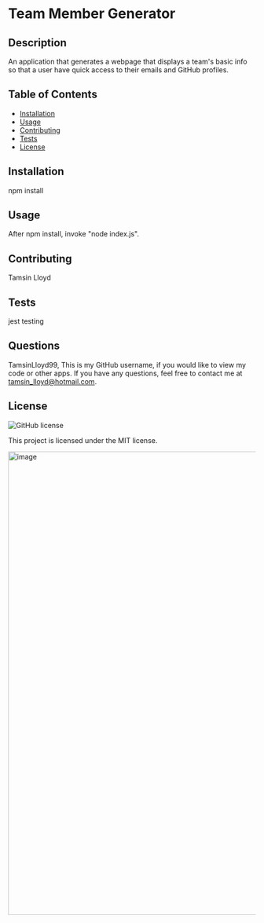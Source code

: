 # Team Member Generator

## Description
An application that generates a webpage that displays a team's basic info so that a user have quick access to their emails and GitHub profiles.

## Table of Contents
- [Installation](#installation)
- [Usage](#usage)
- [Contributing](#contributing)
- [Tests](#tests)
- [License](#license)

## Installation
npm install

## Usage
After npm install, invoke "node index.js".

## Contributing
Tamsin Lloyd

## Tests
jest testing

## Questions
TamsinLloyd99, This is my GitHub username, if you would like to view my code or other apps. If you have any questions, feel free to contact me at tamsin_lloyd@hotmail.com.

## License

![GitHub license](https://img.shields.io/badge/license-MIT-blue.svg)

This project is licensed under the MIT license.

<img width="944" alt="image" src="https://github.com/TamsinLloyd99/Team-Profile-Generator/assets/152029548/516b0df8-dd48-4a97-960d-45844701eb94">


